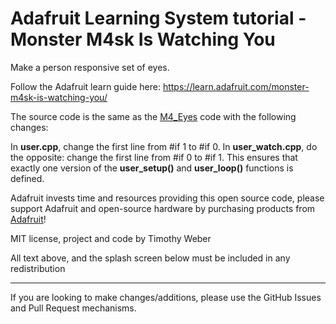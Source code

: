 # Adafruit Learning System tutorial - Monster M4sk Is Watching You

Make a person responsive set of eyes.

Follow the Adafruit learn guide here: https://learn.adafruit.com/monster-m4sk-is-watching-you/

The source code is the same as the [M4_Eyes](https://github.com/adafruit/Adafruit_Learning_System_Guides/tree/master/M4_Eyes) code
with the following changes:

In **user.cpp**, change the first line from #if 1 to #if 0. In **user_watch.cpp**, do the opposite: change the first line from #if 0 to #if 1. This ensures that exactly one version of the **user_setup()** and **user_loop()** functions is defined.

Adafruit invests time and resources providing this open source code,
please support Adafruit and open-source hardware by purchasing
products from [Adafruit](https://www.adafruit.com)!
 
MIT license, project and code by Timothy Weber

All text above, and the splash screen below must be included in any redistribution

-----------------------
If you are looking to make changes/additions, please use the GitHub Issues and Pull Request mechanisms.
